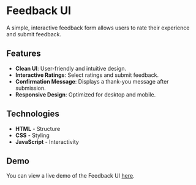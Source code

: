 # Feedback UI

A simple, interactive feedback form allows users to rate their experience and submit feedback.

## Features

- **Clean UI**: User-friendly and intuitive design.
- **Interactive Ratings**: Select ratings and submit feedback.
- **Confirmation Message**: Displays a thank-you message after submission.
- **Responsive Design**: Optimized for desktop and mobile.

## Technologies

- **HTML** - Structure
- **CSS** - Styling
- **JavaScript** - Interactivity

## Demo

You can view a live demo of the Feedback UI [here](https://feedback-ui-sufiyan.netlify.app/).


